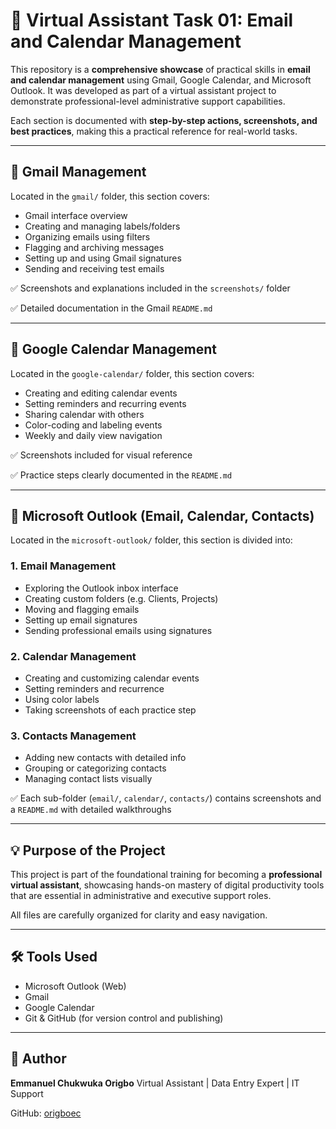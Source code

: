

# 📁 Virtual Assistant Task 01: Email and Calendar Management

This repository is a **comprehensive showcase** of practical skills in **email and calendar management** using Gmail, Google Calendar, and Microsoft Outlook. It was developed as part of a virtual assistant project to demonstrate professional-level administrative support capabilities.

Each section is documented with **step-by-step actions, screenshots, and best practices**, making this a practical reference for real-world tasks.

---

## 📧 Gmail Management

Located in the `gmail/` folder, this section covers:

* Gmail interface overview
* Creating and managing labels/folders
* Organizing emails using filters
* Flagging and archiving messages
* Setting up and using Gmail signatures
* Sending and receiving test emails

✅ Screenshots and explanations included in the `screenshots/` folder

✅ Detailed documentation in the Gmail `README.md`

---

## 📆 Google Calendar Management

Located in the `google-calendar/` folder, this section covers:

* Creating and editing calendar events
* Setting reminders and recurring events
* Sharing calendar with others
* Color-coding and labeling events
* Weekly and daily view navigation

✅ Screenshots included for visual reference

✅ Practice steps clearly documented in the `README.md`

---

## 📨 Microsoft Outlook (Email, Calendar, Contacts)

Located in the `microsoft-outlook/` folder, this section is divided into:

### 1. Email Management

* Exploring the Outlook inbox interface
* Creating custom folders (e.g. Clients, Projects)
* Moving and flagging emails
* Setting up email signatures
* Sending professional emails using signatures

### 2. Calendar Management

* Creating and customizing calendar events
* Setting reminders and recurrence
* Using color labels
* Taking screenshots of each practice step

### 3. Contacts Management

* Adding new contacts with detailed info
* Grouping or categorizing contacts
* Managing contact lists visually

✅ Each sub-folder (`email/`, `calendar/`, `contacts/`) contains screenshots and a `README.md` with detailed walkthroughs

---

## 💡 Purpose of the Project

This project is part of the foundational training for becoming a **professional virtual assistant**, showcasing hands-on mastery of digital productivity tools that are essential in administrative and executive support roles.

All files are carefully organized for clarity and easy navigation.

---

## 🛠 Tools Used

* Microsoft Outlook (Web)
* Gmail
* Google Calendar
* Git & GitHub (for version control and publishing)

---

## 🚀 Author

**Emmanuel Chukwuka Origbo**
Virtual Assistant | Data Entry Expert | IT Support

GitHub: [origboec](https://github.com/origboec)

